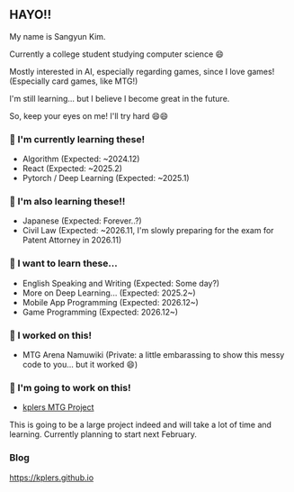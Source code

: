 ## HAYO!!

My name is Sangyun Kim.

Currently a college student studying computer science 😄

Mostly interested in AI, especially regarding games, since I love games! (Especially card games, like MTG!)

I'm still learning... but I believe I become great in the future.

So, keep your eyes on me! I'll try hard 😄😄

### 🌱 I'm currently learning these!
- Algorithm (Expected: ~2024.12)
- React (Expected: ~2025.2)
- Pytorch / Deep Learning (Expected: ~2025.1)

### 🌱 I'm also learning these!!
- Japanese (Expected: Forever..?)
- Civil Law (Expected: ~2026.11, I'm slowly preparing for the exam for Patent Attorney in 2026.11)

### 🌱 I want to learn these...
- English Speaking and Writing (Expected: Some day?)
- More on Deep Learning...     (Expected: 2025.2~)
- Mobile App Programming       (Expected: 2026.12~)
- Game Programming             (Expected: 2026.12~)

### 🔭 I worked on this!
- MTG Arena Namuwiki (Private: a little embarassing to show this messy code to you... but it worked 😄)

### 🤔 I'm going to work on this!
- [kplers MTG Project](https://github.com/kplers/kplers-MTGA-Project)

This is going to be a large project indeed and will take a lot of time and learning. Currently planning to start next February.



### Blog

https://kplers.github.io

<!--
**kplers/kplers** is a ✨ _special_ ✨ repository because its `README.md` (this file) appears on your GitHub profile.

Here are some ideas to get you started:

- 🔭 I’m currently working on ...
- 🌱 I’m currently learning ...
- 👯 I’m looking to collaborate on ...
- 🤔 I’m looking for help with ...
- 💬 Ask me about ...
- 📫 How to reach me: ...
- 😄 Pronouns: ...
- ⚡ Fun fact: ...
-->
